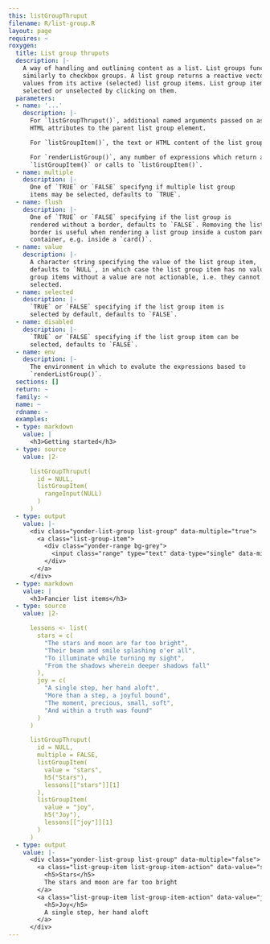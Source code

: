 ```yaml
---
this: listGroupThruput
filename: R/list-group.R
layout: page
requires: ~
roxygen:
  title: List group thruputs
  description: |-
    A way of handling and outlining content as a list. List groups function
    similarly to checkbox groups. A list group returns a reactive vector of
    values from its active (selected) list group items. List group items are
    selected or unselected by clicking on them.
  parameters:
  - name: '...'
    description: |-
      For `listGroupThruput()`, additional named arguments passed on as
      HTML attributes to the parent list group element.

      For `listGroupItem()`, the text or HTML content of the list group item.

      For `renderListGroup()`, any number of expressions which return a
      `listGroupItem()` or calls to `listGroupItem()`.
  - name: multiple
    description: |-
      One of `TRUE` or `FALSE` specifyng if multiple list group
      items may be selected, defaults to `TRUE`.
  - name: flush
    description: |-
      One of `TRUE` or `FALSE` specifying if the list group is
      rendered without a border, defaults to `FALSE`. Removing the list group
      border is useful when rendering a list group inside a custom parent
      container, e.g. inside a `card()`.
  - name: value
    description: |-
      A character string specifying the value of the list group item,
      defaults to `NULL`, in which case the list group item has no value. List
      group items without a value are not actionable, i.e. they cannot be
      selected.
  - name: selected
    description: |-
      `TRUE` or `FALSE` specifying if the list group item is
      selected by default, defaults to `FALSE`.
  - name: disabled
    description: |-
      `TRUE` or `FALSE` specifying if the list group item can be
      selected, defaults to `FALSE`.
  - name: env
    description: |-
      The environment in which to evalute the expressions based to
      `renderListGroup()`.
  sections: []
  return: ~
  family: ~
  name: ~
  rdname: ~
  examples:
  - type: markdown
    value: |
      <h3>Getting started</h3>
  - type: source
    value: |2-

      listGroupThruput(
        id = NULL,
        listGroupItem(
          rangeInput(NULL)
        )
      )
  - type: output
    value: |-
      <div class="yonder-list-group list-group" data-multiple="true">
        <a class="list-group-item">
          <div class="yonder-range bg-grey">
            <input class="range" type="text" data-type="single" data-min="0" data-max="100" data-step="1" data-from="0" data-prettify-separator="," data-grid="TRUE" data-grid-num="4"/>
          </div>
        </a>
      </div>
  - type: markdown
    value: |
      <h3>Fancier list items</h3>
  - type: source
    value: |2-

      lessons <- list(
        stars = c(
          "The stars and moon are far too bright",
          "Their beam and smile splashing o'er all",
          "To illuminate while turning my sight",
          "From the shadows wherein deeper shadows fall"
        ),
        joy = c(
          "A single step, her hand aloft",
          "More than a step, a joyful bound",
          "The moment, precious, small, soft",
          "And within a truth was found"
        )
      )

      listGroupThruput(
        id = NULL,
        multiple = FALSE,
        listGroupItem(
          value = "stars",
          h5("Stars"),
          lessons[["stars"]][1]
        ),
        listGroupItem(
          value = "joy",
          h5("Joy"),
          lessons[["joy"]][1]
        )
      )
  - type: output
    value: |-
      <div class="yonder-list-group list-group" data-multiple="false">
        <a class="list-group-item list-group-item-action" data-value="stars">
          <h5>Stars</h5>
          The stars and moon are far too bright
        </a>
        <a class="list-group-item list-group-item-action" data-value="joy">
          <h5>Joy</h5>
          A single step, her hand aloft
        </a>
      </div>
---
```

